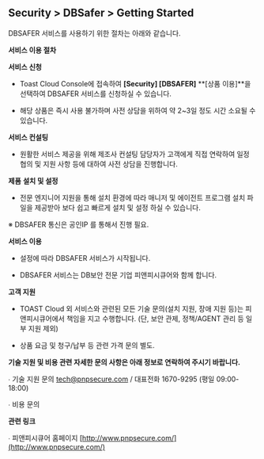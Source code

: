 ## Security > DBSafer > Getting Started

DBSAFER 서비스를 사용하기 위한 절차는 아래와 같습니다.

**서비스 이용 절차**

**서비스 신청**

- Toast Cloud Console에 접속하여 **[Security]  [DBSAFER]**  **[상품 이용]**을 선택하여 DBSAFER 서비스를 신청하실 수 있습니다.

- 해당 상품은 즉시 사용 불가하며 사전 상담을 위하여 약 2~3일 정도 시간 소요될 수 있습니다.

**서비스 컨설팅**

- 원활한 서비스 제공을 위해 제조사 컨설팅 담당자가 고객에게 직접 연락하여 일정 협의 및 지원 사항 등에 대하여 사전 상담을 진행합니다.

**제품**  **설치 및 설정**

- 전문 엔지니어 지원을 통해 설치 환경에 따라 매니저 및 에이전트 프로그램 설치 파일을 제공받아 보다 쉽고 빠르게 설치 및 설정 하실 수 있습니다.

※ DBSAFER 통신은 공인IP 를 통해서 진행 필요.

**서비스 이용**

- 설정에 따라 DBSAFER 서비스가 시작됩니다.

- DBSAFER 서비스는 DB보안 전문 기업 피앤피시큐어와 함께 합니다.

**고객 지원**

- TOAST Cloud 외 서비스와 관련된 모든 기술 문의(설치 지원, 장애 지원 등)는 피앤피시큐어에서 책임을 지고 수행합니다. (단, 보안 관제, 정책/AGENT 관리 등 일부 지원 제외)

- 상품 요금 및 청구/납부 등 관련 가격 문의 별도.

**기술 지원 및 비용 관련 자세한 문의 사항은 아래 정보로 연락하여 주시기 바랍니다.**

∙ 기술 지원 문의 [tech@pnpsecure.com](mailto:tech@pnpsecure.com) / 대표전화 1670-9295 (평일 09:00-18:00)

∙ 비용 문의

**관련 링크**

∙ 피앤피시큐어 홈페이지 [http://www.pnpsecure.com/](http://www.pnpsecure.com/)

